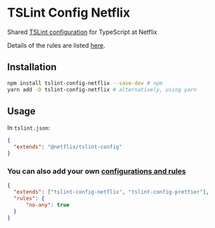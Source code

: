 # TSLint Config Netflix

Shared [TSLint configuration](https://palantir.github.io/tslint/usage/configuration/) for TypeScript at Netflix

Details of the rules are listed [here](https://palantir.github.io/tslint/rules/).

## Installation

```sh
npm install tslint-config-netflix --save-dev # npm
yarn add -D tslint-config-netflix # alternatively, using yarn
```

## Usage

In `tslint.json`:

```json
{
  "extends": "@netflix/tslint-config"
}
```

### You can also add your own [configurations and rules](https://palantir.github.io/tslint/2016/03/31/sharable-configurations-rules.html)
```json
{
  "extends": ["tslint-config-netflix", "tslint-config-prettier"],
  "rules": {
      "no-any": true
  }
}
```